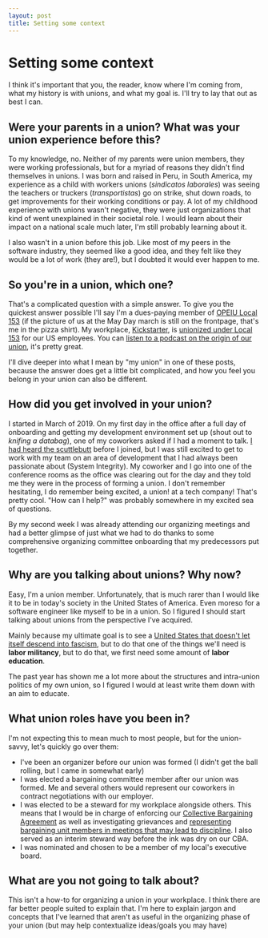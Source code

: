 ```yaml
---
layout: post
title: Setting some context
---
```


# Setting some context

I think it's important that you, the reader, know where I'm coming from, what my history is with unions, and what my goal is. I'll try to lay that out as best I can.

## Were your parents in a union? What was your union experience before this?

To my knowledge, no. Neither of my parents were union members, they were working professionals, but for a myriad of reasons they didn't find themselves in unions. I was born and raised in Peru, in South America, my experience as a child with workers unions (_sindicatos laborales_) was seeing the teachers or truckers (_transportistas_) go on strike, shut down roads, to get improvements for their working conditions or pay. A lot of my childhood experience with unions wasn't negative, they were just organizations that kind of went unexplained in their societal role. I would learn about their impact on a national scale much later, I'm still probably learning about it.

I also wasn't in a union before this job. Like most of my peers in the software industry, they seemed like a good idea, and they felt like they would be a lot of work (they are!), but I doubted it would ever happen to me.

## So you're in a union, which one?

That's a complicated question with a simple answer. To give you the quickest answer possible I'll say I'm a dues-paying member of [OPEIU Local 153](https://www.opeiulocal153.org/) (if the picture of us at the May Day march is still on the frontpage, that's me in the pizza shirt). My workplace, [Kickstarter](https://www.kickstarter.com/), is [unionized under Local 153](https://kickstarterunited.org/) for our US employees. You can [listen to a podcast on the origin of our union](https://kickstarterunited.org/oral-history/), it's pretty great.

I'll dive deeper into what I mean by "my union" in one of these posts, because the answer does get a little bit complicated, and how you feel you belong in your union can also be different.

## How did you get involved in your union?

I started in March of 2019. On my first day in the office after a full day of onboarding and getting my development environment set up (shout out to _knifing a databag_), one of my coworkers asked if I had a moment to talk. [I had heard the scuttlebutt](https://www.buzzfeednews.com/article/daveyalba/kickstarter-perry-chen-founder-worship-turmoil) before I joined, but I was still excited to get to work with my team on an area of development that I had always been passionate about (System Integrity). My coworker and I go into one of the conference rooms as the office was clearing out for the day and they told me they were in the process of forming a union. I don't remember hesitating, I do remember being excited, a union! at a tech company! That's pretty cool. "How can I help?" was probably somewhere in my excited sea of questions.

By my second week I was already attending our organizing meetings and had a better glimpse of just what we had to do thanks to some comprehensive organizing committee onboarding that my predecessors put together.

## Why are you talking about unions? Why now?

Easy, I'm a union member. Unfortunately, that is much rarer than I would like it to be in today's society in the United States of America. Even moreso for a software engineer like myself to be in a union. So I figured I should start talking about unions from the perspective I've acquired. 

Mainly because my ultimate goal is to see a [United States that doesn't let itself descend into fascism](https://inthesetimes.com/article/unions-labor-trump-oligarchy-fascism), but to do that one of the things we'll need is **labor militancy**, but to do that, we first need some amount of **labor education**.

The past year has shown me a lot more about the structures and intra-union politics of my own union, so I figured I would at least write them down with an aim to educate.

## What union roles have you been in?

I'm not expecting this to mean much to most people, but for the union-savvy, let's quickly go over them:

- I've been an organizer before our union was formed (I didn't get the ball rolling, but I came in somewhat early)
- I was elected a bargaining committee member after our union was formed. Me and several others would represent our coworkers in contract negotiations with our employer.
- I was elected to be a steward for my workplace alongside others. This means that I would be in charge of enforcing our [Collective Bargaining Agreement](https://kickstarterunited.org/first-contract/) as well as investigating grievances and [representing bargaining unit members in meetings that may lead to discipline](https://www.nlrb.gov/about-nlrb/rights-we-protect/your-rights/weingarten-rights). I also served as an interim steward way before the ink was dry on our CBA.
- I was nominated and chosen to be a member of my local's executive board.

## What are you **not** going to talk about?

This isn't a how-to for organizing a union in your workplace. I think there are far better people suited to explain that. I'm here to explain jargon and concepts that I've learned that aren't as useful in the organizing phase of your union (but may help contextualize ideas/goals you may have)
